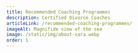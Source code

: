 ```yaml
---
title: Recommended Coaching Programmes
description: Certified Divorce Coaches
articleLink: /recommended-coaching-programmes/
imageAlt: Magnifide view of the sea
image: /static/img/about-sara.webp
order: 1
---
```

